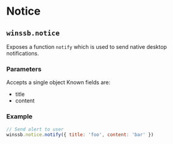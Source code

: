# Notice

## `winssb.notice`
Exposes a function `notify` which is used to send native desktop notifications.

### Parameters
Accepts a single object
Known fields are:
* title
* content

### Example

```js
// Send alert to user
winssb.notice.notify({ title: 'foo', content: 'bar' })
```